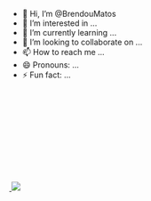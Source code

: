 - 👋 Hi, I’m @BrendouMatos
- 👀 I’m interested in ...
- 🌱 I’m currently learning ...
- 💞️ I’m looking to collaborate on ...
- 📫 How to reach me ...
- 😄 Pronouns: ...
- ⚡ Fun fact: ...

<div>
  <a href="https://github.com/BrendouMatos">
  <img height="180em" scr="https://github-readme-stats.vercel.app/api?username=brendoumatos&theme=algolia&show_icons=true"/>
  <img heitht="180em" src="https://github-readme-stats-vercel.app/api/top_langs/?username=brendoumatos&layout=compact&langs_count=16&theme=dracula"/>
</div>
